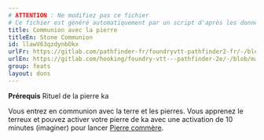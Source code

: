 ```yaml
---
# ATTENTION : Ne modifiez pas ce fichier
# Ce fichier est généré automatiquement par un script d'après les données du module Foundry VTT officiel et de sa traduction
title: Communion avec la pierre
titleEn: Stone Communion
id: llawV63qzdynbOkx
urlFr: https://gitlab.com/pathfinder-fr/foundryvtt-pathfinder2-fr/-/blob/master/data/feats/llawV63qzdynbOkx.htm
urlEn: https://gitlab.com/hooking/foundry-vtt---pathfinder-2e/-/blob/master/packs/data/feats.db/stone-communion.json
group: feats
layout: dons
---
```

**Prérequis** Rituel de la pierre ka

Vous entrez en communion avec la terre et les pierres. Vous apprenez le terreux et pouvez activer votre pierre de ka avec une activation de 10 minutes (imaginer) pour lancer [Pierre commère](../spells/pierre-commère.md).


